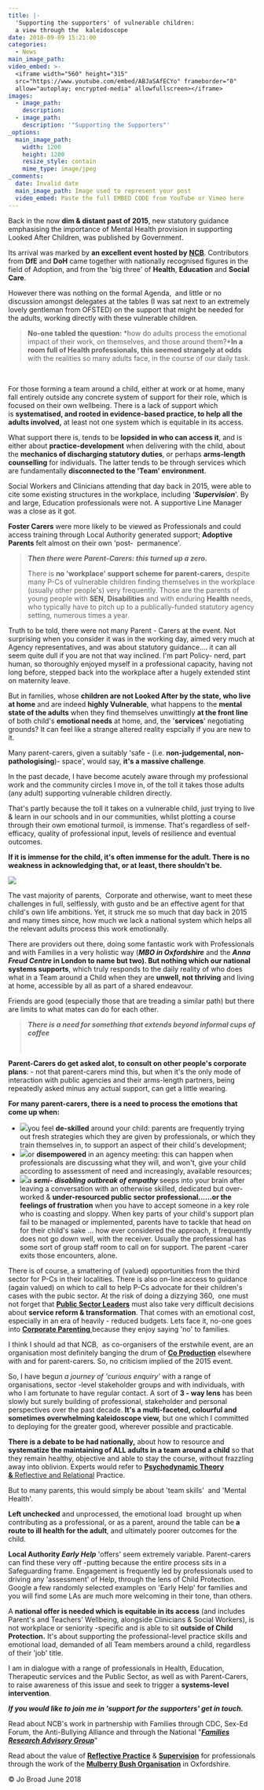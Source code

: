 ```yaml
---
title: |-
  'Supporting the supporters' of vulnerable children: 
  a view through the  kaleidoscope
date: 2018-09-09 15:21:00
categories:
  - News
main_image_path:
video_embed: >-
  <iframe width="560" height="315"
  src="https://www.youtube.com/embed/ABJaSAfECYo" frameborder="0"
  allow="autoplay; encrypted-media" allowfullscreen></iframe>
images:
  - image_path:
    description:
  - image_path:
    description: '"Supporting the Supporters"'
_options:
  main_image_path:
    width: 1200
    height: 1200
    resize_style: contain
    mime_type: image/jpeg
_comments:
  date: Invalid date
  main_image_path: Image used to represent your post
  video_embed: Paste the full EMBED CODE from YouTube or Vimeo here
---
```


Back in the now **dim & distant past of 2015**, new statutory guidance emphasising the importance of Mental Health provision in supporting Looked After Children, was published by Government.

Its arrival was marked by **an excellent event hosted by** [**NCB**](https://www.ncb.org.uk/). Contributors from **DfE** and **DoH** came together with nationally recognised figures in the field of Adoption, and from the 'big three' of&nbsp;**Health**, **Education** and **Social Care**.

However there was nothing on the formal Agenda,&nbsp; and little or no discussion amongst delegates at the tables (I was sat next to an extremely lovely gentleman from OFSTED) on the support that might be needed for the adults, working directly with these vulnerable children.

> **No-one tabled the question:** *how do adults process the emotional impact of their work, on themselves, and those around them?***In a room full of Health professionals, this seemed strangely at odds** with the realities so many adults face, in the course of our daily task.

&nbsp;

For those forming a team around a child, either at work or at home, many fall entirely outside any concrete system of support for their role, which is focused on their own wellbeing. There is a lack of support which is&nbsp;**systematised, and rooted in evidence-based practice, to help all the adults involved,** at least not one system which is equitable in its access.

What support there is, tends to be **lopsided in who can access it**, and is either about **practice-development** when delivering with the child, about the **mechanics of discharging statutory duties**, or perhaps&nbsp;**arms-length counselling** for individuals. The latter tends to be through services which are fundamentally **disconnected to the 'Team' environment**.

Social Workers and Clinicians attending that day back in 2015, were able to cite some existing structures in the workplace, including '***Supervision***'. By and large, Education professionals were not. A supportive Line Manager was a close as it got.

**Foster Carers** were more likely to be viewed as Professionals and could access training through Local Authority generated support; **Adoptive Parents** felt almost on their own 'post-&nbsp; permanence'.

> ***Then there were Parent-Carers: this turned up a zero.***
>
>
> There is **no 'workplace' support scheme for parent-carers,** despite many P-Cs of vulnerable children finding themselves in the workplace (usually other people's) very frequently. Those are the parents of young people with **SEN**, **Disabilities** and with enduring **Health** needs, who typically have to pitch up to a publically-funded statutory agency setting, numerous times a year.

Truth to be told, there were not many Parent - Carers at the event. Not surprising when you consider it was in the working day, aimed very much at Agency representatives, and was about statutory guidance…. it can all seem quite dull if you are not that way inclined. I'm part Policy- nerd, part human, so thoroughly enjoyed myself in a professional capacity, having not long before, stepped back into the workplace after a hugely extended stint on maternity leave.

But in families, whose **children are not Looked After by the state, who live at home** and are indeed **highly Vulnerable**, what happens to the **mental state of the adults**&nbsp;when they find themselves unwittingly **at the front line** of both child's **emotional needs** at home, and, the '**services**' negotiating grounds? It can feel like a strange altered reality espcially if you are new to it.

Many parent-carers, given a suitably 'safe - (i.e.&nbsp;**non-judgemental, non-pathologising**)- space', would say, **it's a massive challenge**.

In the past decade, I have become acutely aware through my professional work and the community circles I move in, of the toll it takes those adults (any adult) supporting vulnerable children directly.

That's partly because the toll it takes on a vulnerable child, just trying to live & learn in our schools and in our communities, whilst plotting a course through their own emotional turmoil, is immense. That's regardless of self-efficacy, quality of professional input, levels of resilience and eventual outcomes.

**If it is immense for the child, it's often immense for the adult. There is no weakness in acknowledging that, or at least, there shouldn't be.**

![](/uploads/children-champion-quote.PNG)

The vast majority of parents,&nbsp; Corporate and otherwise, want to meet these challenges in full, selflessly, with gusto and be an effective agent for that child's own life ambitions. Yet, it struck me so much that day back in 2015 and many times since, how much we lack a national system which helps all the relevant adults process this work emotionally.&nbsp;

There are providers out there, doing some fantastic work with Professionals and with Families in a very holistic way (***MBO in Oxfordshire*** and the ***Anna Freud Centre* in London to name but two). But nothing which our national systems supports**, which truly responds to the daily reality of who does what in a Team around a Child when they are **unwell, not thriving** and living at home, accessible by all as part of a shared endeavour.

Friends are good (especially those that are treading a similar path) but there are limits to what mates can do for each other.&nbsp;

> ***There is a need for something that extends beyond informal cups of coffee***
>
>
> &nbsp;

**Parent-Carers do get asked alot, to consult on other people's corporate plans**: - not that parent-carers mind this, but when it's the only mode of interaction with public agencies and their arms-length partners, being repeatedly asked minus any actual support, can get a little wearing.&nbsp;

**For many parent-carers, there is a need to process the emotions that come up when:**

* ![](/uploads/kindle-templates-bullet-1.jpg)you feel **de-skilled** around your child: parents are frequently trying out fresh strategies which they are given by professionals, or which they train themselves in, to support an aspect of their child's development;
* ![](/uploads/kindle-templates-bullet-1.jpg)or **disempowered** in an agency meeting: this can happen when professionals are discussing what they will, and won't, give your child according to assessment of need and increasingly, available resources; &nbsp;
* ![](/uploads/kindle-templates-bullet-1.jpg)a ***semi- disabling outbreak of empathy***&nbsp;seeps into your brain after leaving a conversation with an otherwise skilled, dedicated but over-worked &&nbsp;**under-resourced public sector professional......or the feelings of frustration** when you have to accept someone in a key role who is coasting and sloppy.&nbsp;When key parts of your child's support plan fail to be managed or implemented, parents have to tackle that head on for their child's sake ... how ever considered the approach, it frequently does not go down well, with the receiver. Usually the professional has some sort of group staff room to call on for support. The parent -carer exits those encounters, alone.

There is of course, a smattering of (valued) opportunities from the third sector for P-Cs in their localities. There is also on-line access to guidance (again valued) on which to call to help P-Cs advocate for their children's cases with the pubic sector. At the risk of doing a dizzying 360,&nbsp; one must not forget that [**Public Sector Leaders**](https://www.ncb.org.uk/resources-publications/browse-our-publications-catalogue/putting-corporate-parenting-practice) must also take very difficult decisions about **service reform & transformation**. That comes with an emotional cost, especially in an era of heavily - reduced budgets. Lets face it, no-one goes into [**Corporate Parenting** ](https://www.ncb.org.uk/resources-publications/browse-our-publications-catalogue/putting-corporate-parenting-practice)because they enjoy saying 'no' to families.

I think I should ad that NCB,&nbsp; as co-organisers of the erstwhile event, are an organisation most definitely banging the drum of [**Co Production**](https://councilfordisabledchildren.org.uk/resources-and-help/im-parent) elsewhere with and for parent-carers. So, no criticism implied of the 2015 event.&nbsp;

So, I have begun *a journey of 'curious enquiry'* with a range of organisations, sector -level stakeholder groups and with individuals, with who I am fortunate to have regular contact. A sort of **3 - way lens** has been slowly but surely building of professional, stakeholder and personal perspectives over the past decade.&nbsp;**It's a multi-faceted, colourful and sometimes overwhelming kaleidoscope view,** but one which I committed to deploying for the greater good, wherever possible and practicable.

**There is a debate to be had nationally,** about how to resource and **systematize the maintaining of ALL adults in a team** **around a child** so that they remain healthy, objective and able to stay the course, without frazzling away into oblivion. Experts would refer to [**Psychodynamic Theory &**&nbsp;Reflective and Relational](https://mulberrybush.org.uk/outreach-cpd-others/#.W1CXftVKiM8)&nbsp;Practice.

But to many parents, this would simply be about 'team skills'&nbsp; and 'Mental Health'.&nbsp;

**Left unchecked** and unprocessed, the emotional load&nbsp; brought up when contributing as a professional, or as a parent, around the table can be&nbsp;**a route to ill health for the adult**, and ultimately poorer outcomes for the child.

**Local Authority *Early Help***&nbsp;'offers' seem extremely variable. Parent-carers can find these very off -putting because the entire process sits in a Safeguarding frame. Engagement is frequently led by professionals used to driving any 'assessment' of Help, through the lens of Child Protection.&nbsp; Google a few randomly selected examples on 'Early Help' for families and you will find some LAs are much more welcoming in their tone, than others.

A **national offer is needed which is equitable in its access** (and includes Parent's and Teachers' Wellbeing, alongside Clinicians & Social Workers), is not workplace or seniority -specific and is able to sit&nbsp;**outside of Child Protection.** It's about supporting the professional-level practice skills and emotional load, demanded of all Team members around a child, regardless of their 'job' title.

I am in dialogue with a range of professionals in Health, Education, Therapeutic services and the Public Sector, as well as with Parent-Carers, to raise awareness of this issue and seek to trigger a **systems-level intervention**.

***If you would like to join me in 'support for the supporters' get in touch.&nbsp;***

Read about NCB's work in partnership with Families through CDC, Sex-Ed Forum, the Anti-Bullying Alliance and through the National "[***Families Research Advisory Group***](https://www.ncb.org.uk/what-we-do/what-we-do/involving-children-and-young-people/involving-parents-and-carers-research)"&nbsp;

Read about the value of [**Reflective Practice**](https://mulberrybush.org.uk/wp-content/uploads/2016/04/MENTAL_HEALTH_POSTER_3.pdf) & [**Supervision**](https://mulberrybush.org.uk/outreach/#.WzIIPNVKiM8) for professionals through the work of the [**Mulberry Bush Organisation**](https://mulberrybush.org.uk/) in Oxfordshire.

&copy; Jo Broad June 2018